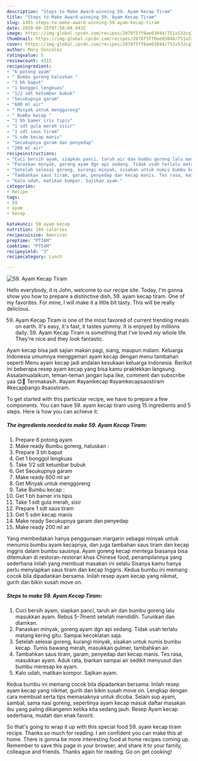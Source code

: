 ```yaml
---
description: "Steps to Make Award-winning 59. Ayam Kecap Tiram"
title: "Steps to Make Award-winning 59. Ayam Kecap Tiram"
slug: 1491-steps-to-make-award-winning-59-ayam-kecap-tiram
date: 2020-08-25T07:50:04.943Z
image: https://img-global.cpcdn.com/recipes/2078f5ff0ae03044/751x532cq70/59-ayam-kecap-tiram-foto-resep-utama.jpg
thumbnail: https://img-global.cpcdn.com/recipes/2078f5ff0ae03044/751x532cq70/59-ayam-kecap-tiram-foto-resep-utama.jpg
cover: https://img-global.cpcdn.com/recipes/2078f5ff0ae03044/751x532cq70/59-ayam-kecap-tiram-foto-resep-utama.jpg
author: Mary Gonzalez
ratingvalue: 5
reviewcount: 4513
recipeingredient:
- "6 potong ayam"
- " Bumbu goreng haluskan "
- "3 bh baput"
- "1 bonggol lengkuas"
- "1/2 sdt ketumbar bubuk"
- "Secukupnya garam"
- "600 ml air"
- " Minyak untuk menggoreng"
- " Bumbu kecap "
- "1 bh bamer iris tipis"
- "1 sdt gula merah sisir"
- "1 sdt saus tiram"
- "5 sdm kecap manis"
- "Secukupnya garam dan penyedap"
- "200 ml air"
recipeinstructions:
- "Cuci bersih ayam, siapkan panci, taruh air dan bumbu goreng lalu masukkan ayam. Rebus 5-7menit setelah mendidih. Turunkan dan diamkan."
- "Panaskan minyak, goreng ayam dgn api sedang. Tidak usah terlalu matang kering gitu. Sampai kecoklatan saja."
- "Setelah selesai goreng, kurangi minyak, sisakan untuk numis bumbu kecap. Tumis bawang merah, masukkan gulmer, tambahkan air."
- "Tambahkan saus tiram, garam, penyedap dan kecap manis. Tes rasa, masukkan ayam. Aduk rata, biarkan sampai air sedikit menyusut dan bumbu meresap ke ayam."
- "Kalo udah, matikan kompor. Sajikan ayam."
categories:
- Recipe
tags:
- 59
- ayam
- kecap

katakunci: 59 ayam kecap 
nutrition: 284 calories
recipecuisine: American
preptime: "PT36M"
cooktime: "PT54M"
recipeyield: "3"
recipecategory: Lunch

---
```



![59. Ayam Kecap Tiram](https://img-global.cpcdn.com/recipes/2078f5ff0ae03044/751x532cq70/59-ayam-kecap-tiram-foto-resep-utama.jpg)

Hello everybody, it is John, welcome to our recipe site. Today, I'm gonna show you how to prepare a distinctive dish, 59. ayam kecap tiram. One of my favorites. For mine, I will make it a little bit tasty. This will be really delicious.

59. Ayam Kecap Tiram is one of the most favored of current trending meals on earth. It's easy, it's fast, it tastes yummy. It is enjoyed by millions daily. 59. Ayam Kecap Tiram is something that I've loved my whole life. They're nice and they look fantastic.

Ayam kecap bisa jadi sajian makan pagi, siang, maupun malam. Keluarga Indonesia umumnya menggemari ayam kecap dengan menu tambahan seperti Menu ayam kecap jadi andalan kesukaan keluarga Indonesia. Berikut ini beberapa resep ayam kecap yang bisa kamu praktekkan langsung. Assalamualaikum, teman-teman jangan lupa like, comment dan subscribe yaa 😊🙏 Terimakasih. #ayam #ayamkecap #ayamkecapsaostiram #kecapbango #saostiram.


To get started with this particular recipe, we have to prepare a few components. You can have 59. ayam kecap tiram using 15 ingredients and 5 steps. Here is how you can achieve it.

<!--inarticleads1-->

##### The ingredients needed to make 59. Ayam Kecap Tiram:

1. Prepare 6 potong ayam
1. Make ready  Bumbu goreng, haluskan :
1. Prepare 3 bh baput
1. Get 1 bonggol lengkuas
1. Take 1/2 sdt ketumbar bubuk
1. Get Secukupnya garam
1. Make ready 600 ml air
1. Get  Minyak untuk menggoreng
1. Take  Bumbu kecap :
1. Get 1 bh bamer iris tipis
1. Take 1 sdt gula merah, sisir
1. Prepare 1 sdt saus tiram
1. Get 5 sdm kecap manis
1. Make ready Secukupnya garam dan penyedap
1. Make ready 200 ml air


Yang membedakan hanya penggunaan margarin sebagai minyak untuk menumis bumbu ayam kecapnya, dan juga tambahan saus tiram dan kecap inggris dalam bumbu sausnya. Ayam goreng kecap mentega biasanya bisa ditemukan di restoran-restoran khas Chinese food, penampilannya yang sederhana inilah yang membuat masakan ini selalu Sisanya kamu hanya perlu menyiapkan saus tiram dan kecap Inggris. Kedua bumbu ini memang cocok bila dipadankan bersama. Inilah resep ayam kecap yang nikmat, gurih dan bikin susah move on. 

<!--inarticleads2-->

##### Steps to make 59. Ayam Kecap Tiram:

1. Cuci bersih ayam, siapkan panci, taruh air dan bumbu goreng lalu masukkan ayam. Rebus 5-7menit setelah mendidih. Turunkan dan diamkan.
1. Panaskan minyak, goreng ayam dgn api sedang. Tidak usah terlalu matang kering gitu. Sampai kecoklatan saja.
1. Setelah selesai goreng, kurangi minyak, sisakan untuk numis bumbu kecap. Tumis bawang merah, masukkan gulmer, tambahkan air.
1. Tambahkan saus tiram, garam, penyedap dan kecap manis. Tes rasa, masukkan ayam. Aduk rata, biarkan sampai air sedikit menyusut dan bumbu meresap ke ayam.
1. Kalo udah, matikan kompor. Sajikan ayam.


Kedua bumbu ini memang cocok bila dipadankan bersama. Inilah resep ayam kecap yang nikmat, gurih dan bikin susah move on. Lengkap dengan cara membuat serta tips memasaknya untuk dicoba. Selain sup ayam, sambal, sama nasi goreng, sepertinya ayam kecap masuk daftar masakan ibu yang paling dikangenin ketika kita sedang jauh. Resep Ayam kecap sederhana, mudah dan enak favorit. 

So that's going to wrap it up with this special food 59. ayam kecap tiram recipe. Thanks so much for reading. I am confident you can make this at home. There is gonna be more interesting food at home recipes coming up. Remember to save this page in your browser, and share it to your family, colleague and friends. Thanks again for reading. Go on get cooking!

